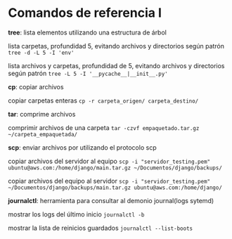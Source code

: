 # Comandos de referencia I

**tree**: lista elementos utilizando una estructura de árbol

lista carpetas, profundidad 5, evitando archivos y directorios según patrón `tree -d -L 5 -I 'env'`

lista archivos y carpetas, profundidad de 5, evitando archivos y directorios según patrón `tree -L 5 -I '__pycache__|__init__.py'`


**cp**: copiar archivos

copiar carpetas enteras `cp -r carpeta_origen/ carpeta_destino/`


**tar**: comprime archivos

comprimir archivos de una carpeta `tar -czvf empaquetado.tar.gz ~/carpeta_empaquetada/`


**scp**: enviar archivos por utilizando el protocolo scp

copiar archivos del servidor al equipo `scp -i "servidor_testing.pem" ubuntu@aws.com:/home/django/main.tar.gz ~/Documentos/django/backups/`

copiar archivos del equipo al servidor `scp -i "servidor_testing.pem" ~/Documentos/django/backups/main.tar.gz ubuntu@aws.com:/home/django/`


**journalctl**: herramienta para consultar al demonio journal(logs sytemd)

mostrar los logs del último inicio `journalctl -b`

mostrar la lista de reinicios guardados `journalctl --list-boots`

